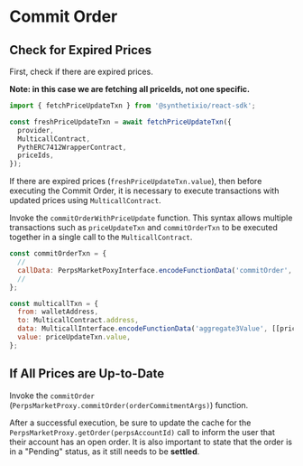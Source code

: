 # Commit Order

## Check for Expired Prices

First, check if there are expired prices.

**Note: in this case we are fetching all priceIds, not one specific.**

```javascript
import { fetchPriceUpdateTxn } from '@synthetixio/react-sdk';

const freshPriceUpdateTxn = await fetchPriceUpdateTxn({
  provider,
  MulticallContract,
  PythERC7412WrapperContract,
  priceIds,
});
```

If there are expired prices (`freshPriceUpdateTxn.value`), then before executing the Commit Order, it is necessary to execute transactions with updated prices using `MulticallContract`.

Invoke the `commitOrderWithPriceUpdate` function. This syntax allows multiple transactions such as `priceUpdateTxn` and `commitOrderTxn` to be executed together in a single call to the `MulticallContract`.

```javascript
const commitOrderTxn = {
  //
  callData: PerpsMarketPoxyInterface.encodeFunctionData('commitOrder', [orderCommitmentArgs])
  //
};

const multicallTxn = {
  from: walletAddress,
  to: MulticallContract.address,
  data: MulticallInterface.encodeFunctionData('aggregate3Value', [[priceUpdateTxn, commitOrderTxn]]),
  value: priceUpdateTxn.value,
};
```

## If All Prices are Up-to-Date

Invoke the `commitOrder` (`PerpsMarketProxy.commitOrder(orderCommitmentArgs)`) function.

After a successful execution, be sure to update the cache for the `PerpsMarketProxy.getOrder(perpsAccountId)` call to inform the user that their account has an open order. It is also important to state that the order is in a "Pending" status, as it still needs to be **settled**.